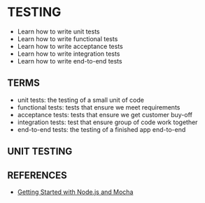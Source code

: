 # TESTING

- Learn how to write unit tests
- Learn how to write functional tests
- Learn how to write acceptance tests
- Learn how to write integration tests
- Learn how to write end-to-end tests

## TERMS

- unit tests: the testing of a small unit of code
- functional tests: tests that ensure we meet requirements 
- acceptance tests: tests that ensure we get customer buy-off
- integration tests: test that ensure group of code work together
- end-to-end tests: the testing of a finished app end-to-end

## UNIT TESTING

## REFERENCES

- [Getting Started with Node.js and Mocha][tutorial]

[tutorial]:https://semaphoreci.com/community/tutorials/getting-started-with-node-js-and-mocha





